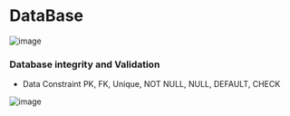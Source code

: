 # DataBase 

![image](https://github.com/himanshumalvi/himanshumalvi/assets/45842963/27867e49-4af2-4ef1-be64-761ef10b69c8)


### Database integrity and Validation 
- Data Constraint
  PK, FK, Unique, NOT NULL, NULL, DEFAULT, CHECK


![image](https://github.com/himanshumalvi/himanshumalvi/assets/45842963/54b60f27-25a3-405c-940b-05e08ec4c710)
